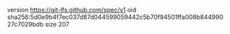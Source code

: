 version https://git-lfs.github.com/spec/v1
oid sha256:5d0e9b4f7ec037d87d044599059442c5b70f94501ffa008b84499027c7029bdb
size 207
